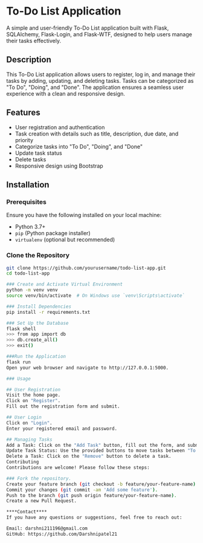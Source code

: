 # To-Do List Application

A simple and user-friendly To-Do List application built with Flask, SQLAlchemy, Flask-Login, and Flask-WTF, designed to help users manage their tasks effectively.

## Description

This To-Do List application allows users to register, log in, and manage their tasks by adding, updating, and deleting tasks. Tasks can be categorized as "To Do", "Doing", and "Done". The application ensures a seamless user experience with a clean and responsive design.

## Features

- User registration and authentication
- Task creation with details such as title, description, due date, and priority
- Categorize tasks into "To Do", "Doing", and "Done"
- Update task status
- Delete tasks
- Responsive design using Bootstrap

## Installation

### Prerequisites

Ensure you have the following installed on your local machine:

- Python 3.7+
- `pip` (Python package installer)
- `virtualenv` (optional but recommended)

### Clone the Repository

```bash
git clone https://github.com/yourusername/todo-list-app.git
cd todo-list-app

### Create and Activate Virtual Environment
python -m venv venv
source venv/bin/activate  # On Windows use `venv\Scripts\activate`

### Install Dependencies
pip install -r requirements.txt

### Set Up the Database
flask shell
>>> from app import db
>>> db.create_all()
>>> exit()

###Run the Application
flask run
Open your web browser and navigate to http://127.0.0.1:5000.

### Usage

## User Registration
Visit the home page.
Click on "Register".
Fill out the registration form and submit.

## User Login
Click on "Login".
Enter your registered email and password.

## Managing Tasks
Add a Task: Click on the "Add Task" button, fill out the form, and submit.
Update Task Status: Use the provided buttons to move tasks between "To Do", "Doing", and "Done".
Delete a Task: Click on the "Remove" button to delete a task.
Contributing
Contributions are welcome! Please follow these steps:

### Fork the repository.
Create your feature branch (git checkout -b feature/your-feature-name).
Commit your changes (git commit -am 'Add some feature').
Push to the branch (git push origin feature/your-feature-name).
Create a new Pull Request.

****Contact****
If you have any questions or suggestions, feel free to reach out:

Email: darshni211196@gmail.com
GitHub: https://github.com/Darshnipatel21
